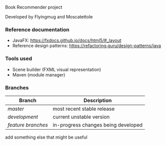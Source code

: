 Book Recommender project

Developed by Flyingmug and Moscatettole

<h3>Reference documentation</h3>

- JavaFX: https://fxdocs.github.io/docs/html5/#_layout
- Reference design patterns: https://refactoring.guru/design-patterns/java

<h3>Tools used</h3>

- Scene builder (FXML visual representation)
- Maven (module manager)

<h3>Branches</h3>

| Branch             | Description                         |
|--------------------|-------------------------------------|
| *master*           | most recent stable release          |
| *development*      | current unstable version            |
| *feature branches* | in-progress changes being developed |

add something else that might be useful
